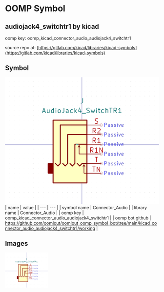 # OOMP Symbol  
## audiojack4_switchtr1  by kicad  
  
oomp key: oomp_kicad_connector_audio_audiojack4_switchtr1  
  
source repo at: [https://gitlab.com/kicad/libraries/kicad-symbols](https://gitlab.com/kicad/libraries/kicad-symbols)  
## Symbol  
  
[![working.png](working_600.png)](working.png)  
| name | value | 
| --- | --- | 
| symbol name | Connector_Audio | 
| library name | Connector_Audio | 
| oomp key | oomp_kicad_connector_audio_audiojack4_switchtr1 | 
| oomp bot github | https://github.com/oomlout/oomlout_oomp_symbol_bot/tree/main/kicad_connector_audio_audiojack4_switchtr1/working | 
## Images  
  
[![working.png](working_140.png)](working.png)  
